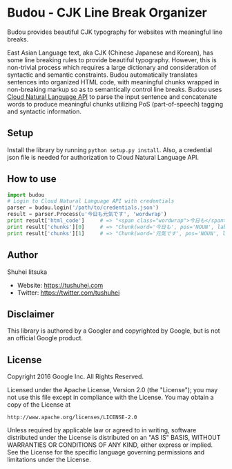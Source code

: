 # Budou - CJK Line Break Organizer
Budou provides beautiful CJK typography for websites with meaningful line breaks.

East Asian Language text, aka CJK (Chinese Japanese and Korean), has some line breaking rules to provide beautiful typography.
However, this is non-trivial process which requires a large dictionary and consideration of syntactic and semantic constraints.
Budou automatically translates sentences into organized HTML code, with meaningful chunks wrapped in non-breaking markup
so as to semantically control line breaks.
Budou uses [Cloud Natural Language API](https://cloud.google.com/natural-language/) to parse the input sentence and concatenate
words to produce meaningful chunks utilizing PoS (part-of-speech) tagging and syntactic information.

## Setup
Install the library by running `python setup.py install`.
Also, a credential json file is needed for authorization to Cloud Natural Language API.

## How to use
```python
import budou
# Login to Cloud Natural Language API with credentials
parser = budou.login('/path/to/credentials.json')
result = parser.Process(u'今日も元気です', 'wordwrap')
print result['html_code']     # => "<span class="wordwrap">今日も</span><span class="wordwrap">元気です</span>"
print result['chunks'][0]     # => "Chunk(word='今日も', pos='NOUN', label='NN', forward=True)"
print result['chunks'][1]     # => "Chunk(word='元気です', pos='NOUN', label='ROOT', forward=False)]"

```


## Author
Shuhei Iitsuka

- Website: https://tushuhei.com
- Twitter: https://twitter.com/tushuhei


Disclaimer
----------

This library is authored by a Googler and copyrighted by Google, but
is not an official Google product.


License
-------

Copyright 2016 Google Inc. All Rights Reserved.

Licensed under the Apache License, Version 2.0 (the "License");
you may not use this file except in compliance with the License.
You may obtain a copy of the License at

    http://www.apache.org/licenses/LICENSE-2.0

Unless required by applicable law or agreed to in writing, software
distributed under the License is distributed on an "AS IS" BASIS,
WITHOUT WARRANTIES OR CONDITIONS OF ANY KIND, either express or implied.
See the License for the specific language governing permissions and
limitations under the License.
